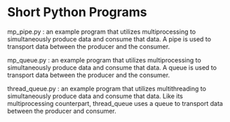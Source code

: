 # Short Python Programs

mp_pipe.py : an example program that utilizes multiprocessing to simultaneously produce data and consume that data.
A pipe is used to transport data between the producer and the consumer.

mp_queue.py : an example program that utilizes multiprocessing to simultaneously produce data and consume that data.
A queue is used to transport data between the producer and the consumer.

thread_queue.py : an example program that utilizes multithreading to simultaneously produce data and consume that data.
Like its multiprocessing counterpart, thread_queue uses a queue to transport data between the producer and consumer.